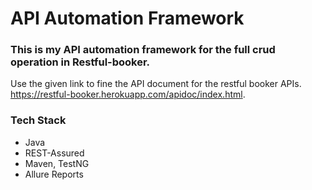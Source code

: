 # API Automation Framework

### This is my API automation framework for the full crud operation in Restful-booker.
Use the given link to fine the API document for the restful booker APIs. https://restful-booker.herokuapp.com/apidoc/index.html.

### Tech Stack
- Java
- REST-Assured
- Maven, TestNG
- Allure Reports

